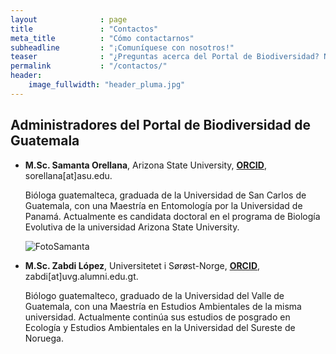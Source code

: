 ```yaml
---
layout              : page
title               : "Contactos"
meta_title          : "Cómo contactarnos"
subheadline         : "¡Comuníquese con nosotros!"
teaser              : "¿Preguntas acerca del Portal de Biodiversidad? No dude en contactarnos."
permalink           : "/contactos/"
header:
    image_fullwidth: "header_pluma.jpg"
---
```

## Administradores del Portal de Biodiversidad de Guatemala

- **M.Sc. Samanta Orellana**, Arizona State University, [**ORCID**](https://orcid.org/0000-0002-4098-5823), sorellana[at]asu.edu.
  
  Bióloga guatemalteca, graduada de la Universidad de San Carlos de Guatemala, con una Maestría en Entomología por la Universidad de Panamá. Actualmente es candidata doctoral en el programa de Biología Evolutiva de la universidad Arizona State University.

  ![FotoSamanta](https://github.com/biodiversidadgt/docs/assets/69399374/215b6e40-bf30-4708-bee3-843cd28ecb0b)


- **M.Sc. Zabdi López**, Universitetet i Sørøst-Norge, [**ORCID**](https://orcid.org/0000-0003-0449-7352), zabdi[at]uvg.alumni.edu.gt.
  
  Biólogo guatemalteco, graduado de la Universidad del Valle de Guatemala, con una Maestría en Estudios Ambientales de la misma universidad. Actualmente continúa sus estudios de posgrado en Ecología y Estudios Ambientales en la Universidad del Sureste de Noruega. 
